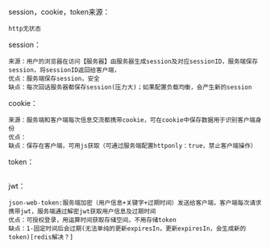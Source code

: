 session，cookie，token来源：

```
http无状态
```

session：

```
来源：用户的浏览器在访问【服务器】由服务器生成session及对应sessionID，服务端保存session，将sessionID返回给客户端，
优点：服务端保存session，安全
缺点：每次回话服务器都保存session(压力大)；如果配置负载均衡，会产生新的session
```

cookie：

```
来源：服务端和客户端每次信息交流都携带cookie，可在cookie中保存数据用于识别客户端身份
优点：
缺点：保存在客户端，可用js获取（可通过服务端配置httponly：true，禁止客户端操作）
```

token：

```

```

jwt：

```
json-web-token:服务端加密（用户信息+关键字+过期时间）发送给客户端，客户端每次请求携带jwt，服务端通过解密jwt获取用户信息及过期时间
优点：可授权登录，用运算时间获取存储空间，不用存储token
缺点：1-固定时间后会过期(无法单纯的更新expiresIn，更新expiresIn，会生成新的token)[redis解决？]
```

